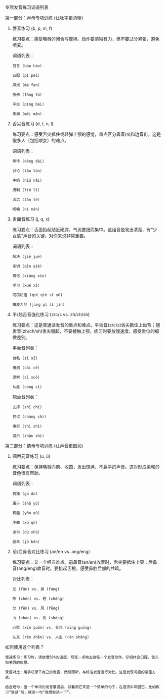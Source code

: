 专项发音练习词语列表

第一部分：声母专项训练 (让吐字更清晰)

1.  唇音练习 (b, p, m, f)

    练习要点：感受嘴唇的闭合与摩擦。动作要清晰有力，但不要过分紧张，避免喷麦。

    词语列表：

        包含 (bāo hán)

        匹配 (pǐ pèi)

        麻烦 (má fan)

        仿佛 (fǎng fú)

        平白 (píng bái)

        美满 (měi mǎn)

2.  舌尖音练习 (d, t, n, l)

    练习要点：感受舌尖抵住或轻弹上颚的感觉，重点区分鼻音(n)和边音(l)，这是很多人（包括顺女）的难点。

    词语列表：

        等待 (děng dài)

        讨论 (tǎo lùn)

        牛奶 (niú nǎi)

        流利 (liú lì)

        忐忑 (tǎn tè)

        呢喃 (ní nán)

3.  舌面音练习 (j, q, x)

    练习要点：舌面抬起贴近硬腭，气流要细而集中。这组音是发出清亮、有“少女感”声音的关键，对你来说非常重要。

    词语列表：

        解决 (jiě jué)

        亲切 (qīn qiè)

        相信 (xiāng xìn)

        学习 (xué xí)

        窃窃私语 (qiè qiè sī yǔ)

        精疲力尽 (jīng pí lì jìn)

4.  平/翘舌音强化练习 (z/c/s vs. zh/ch/sh)

    练习要点：这是普通话发音的重点和难点。平舌音(z/c/s)舌尖抵住上齿背；翘舌音(zh/ch/sh)舌尖翘起，不要接触上颚。练习时要放慢速度，感受舌位的细微差别。

    平舌音列表：

        自私 (zì sī)

        猜测 (cāi cè)

        思索 (sī suǒ)

        从此 (cóng cǐ)

    翘舌音列表：

        支持 (zhī chí)

        尝试 (cháng shì)

        事实 (shì shí)

        展示 (zhǎn shì)

第二部分：韵母专项训练 (让声音更圆润)

1.  圆唇元音练习 (u, ü)

    练习要点：保持嘴唇向前、收圆，发出饱满、不扁平的声音。这对形成柔和的音色很有帮助。

    词语列表：

        孤独 (gū dú)

        属于 (shǔ yú)

        有趣 (yǒu qù)

        序曲 (xù qǔ)

        读书 (dú shū)

        剧本 (jù běn)

2.  前/后鼻音对比练习 (an/en vs. ang/eng)

    练习要点：又一个经典难点。前鼻音(an/en)收音时，舌尖要抵住上颚；后鼻音(ang/eng)收音时，要抬起舌根，感受鼻腔后部的共鸣。

    对比列表：

        反 (fǎn) vs. 房 (fáng)

        陈 (chén) vs. 程 (chéng)

        分 (fēn) vs. 风 (fēng)

        山 (shān) vs. 伤 (shāng)

        心愿 (xīn yuàn) vs. 星光 (xīng guāng)

        认真 (rèn zhēn) vs. 人生 (rén shēng)

如何使用这个列表？

    慢速练习：练习时，请放慢50%的速度，夸张一点地去做每一个发音动作，仔细体会口腔、舌头和嘴唇的位置。

    录音对比：用手机录下自己的发音，然后回听，与标准发音进行对比。这是发现问题的最佳方式。

    结合短句：当一个单词的发音掌握后，试着用它来造一个简单的句子，在语流中巩固它。比如练习“尝试”后，就读一句“我想尝试一下”。
